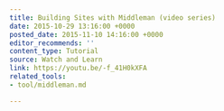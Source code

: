 ```yaml
---
title: Building Sites with Middleman (video series)
date: 2015-10-29 13:16:00 +0000
posted_date: 2015-11-10 14:16:00 +0000
editor_recommends: ''
content_type: Tutorial
source: Watch and Learn
link: https://youtu.be/-f_41H0kXFA
related_tools:
- tool/middleman.md

---
```

